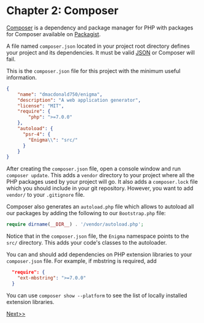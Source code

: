 # Chapter 2: Composer

[Composer](https://getcomposer.org/) is a dependency and package manager for PHP with
packages for Composer available on [Packagist](https://packagist.org/).

A file named `composer.json` located in your project root directory defines your
project and its dependencies. It must be valid [JSON](http://www.json.org/) or Composer will fail.

This is the `composer.json` file for this project with the minimum useful
information.
```json
{
    "name": "dmacdonald750/enigma",
    "description": "A web application generator",
    "license": "MIT",
    "require": {
        "php": ">=7.0.0"
    },
    "autoload": {
      "psr-4": {
        "Enigma\\": "src/"
      }
    }
}
```

After creating the `composer.json` file, open a console window and run `composer update`.
This adds a `vendor` directory to your project where all the PHP packages used by your
project will go.  It also adds a `composer.lock` file which you should include in
your git repository. However, you want to add `vendor/` to your `.gitignore` file.

Composer also generates an `autoload.php` file which allows to autoload
all our packages by adding the following to our `Bootstrap.php` file:
```php
require dirname(__DIR__) . '/vendor/autoload.php';
```

Notice that in the `composer.json` file, the `Enigma` namespace points to the `src/`
directory. This adds your code's classes to the autoloader.

You can and should add dependencies on PHP extension libraries to your `composer.json`
file.  For example, if mbstring is required, add
```json
  "require": {
    "ext-mbstring": ">=7.0.0"
  }
```
You can use `composer show --platform` to see the list of locally installed extension
libraries.

[Next>>](../Chapter03)
